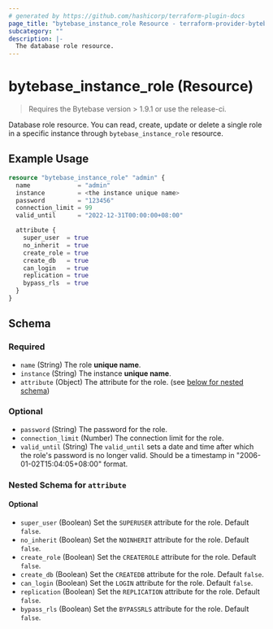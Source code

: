 ```yaml
---
# generated by https://github.com/hashicorp/terraform-plugin-docs
page_title: "bytebase_instance_role Resource - terraform-provider-bytebase"
subcategory: ""
description: |-
  The database role resource.
---
```


# bytebase_instance_role (Resource)

> Requires the Bytebase version > 1.9.1 or use the release-ci.

Database role resource. You can read, create, update or delete a single role in a specific instance through `bytebase_instance_role` resource.

## Example Usage

```terraform
resource "bytebase_instance_role" "admin" {
  name             = "admin"
  instance         = <the instance unique name>
  password         = "123456"
  connection_limit = 99
  valid_until      = "2022-12-31T00:00:00+08:00"

  attribute {
    super_user  = true
    no_inherit  = true
    create_role = true
    create_db   = true
    can_login   = true
    replication = true
    bypass_rls  = true
  }
}
```

<!-- schema generated by tfplugindocs -->

## Schema

### Required

- `name` (String) The role **unique name**.
- `instance` (String) The instance **unique name**.
- `attribute` (Object) The attribute for the role. (see [below for nested schema](#nestedblock--attribute))

### Optional

- `password` (String) The password for the role.
- `connection_limit` (Number) The connection limit for the role.
- `valid_until` (String) The `valid_until` sets a date and time after which the role's password is no longer valid. Should be a timestamp in "2006-01-02T15:04:05+08:00" format.

<a id="nestedblock--attribute"></a>

### Nested Schema for `attribute`

#### Optional

- `super_user` (Boolean) Set the `SUPERUSER` attribute for the role. Default `false`.
- `no_inherit` (Boolean) Set the `NOINHERIT` attribute for the role. Default `false`.
- `create_role` (Boolean) Set the `CREATEROLE` attribute for the role. Default `false`.
- `create_db` (Boolean) Set the `CREATEDB` attribute for the role. Default `false`.
- `can_login` (Boolean) Set the `LOGIN` attribute for the role. Default `false`.
- `replication` (Boolean) Set the `REPLICATION` attribute for the role. Default `false`.
- `bypass_rls` (Boolean) Set the `BYPASSRLS` attribute for the role. Default `false`.
